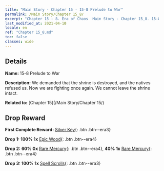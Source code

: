```yaml
---
title: "Main Story - Chapter 15 - 15-8 Prelude to War"
permalink: /Main Story/Chapter 15_8/
excerpt: "Chapter 15 - 8. Era of Chaos  Main Story - Chapter 15_8. 15-8 Prelude to War"
last_modified_at: 2021-04-10
locale: en
ref: "Chapter 15_8.md"
toc: false
classes: wide
---
```


## Details

 **Name:** 15-8 Prelude to War

 **Description:** We demanded that the shrine is destroyed, and the natives refused us. Now we are fighting once again. We cannot leave the shrine intact.

 **Related to:** [Chapter 15](/Main Story/Chapter 15/)

## Drop Reward

 **First Complete Reward:** [Silver Key](/Items/con_693/){: .btn .btn--era3}

 **Drop 1:** **100% 1x** [Epic Wood](/Items/mat_48/){: .btn .btn--era4}

 **Drop 2:** **60% 0x** [Rare Mercury](/Items/mat_42/){: .btn .btn--era4}, **40% 1x** [Rare Mercury](/Items/mat_42/){: .btn .btn--era4}

 **Drop 3:** **100% 1x** [Spell Scrolls](/Items/con_694/){: .btn .btn--era3}

